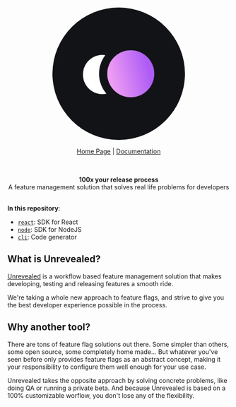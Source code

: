 <br/>

<div align="center" style="margin: 30px;">
<a href="https://unrevealed.tech">
  <img src="https://raw.githubusercontent.com/unrevealedtech/unrevealed/main/assets/monogram.png"   style="width:300px; border-radius: 50%" align="center" />
</a>
<br />
<br />

<div align="center">
    <a href="https://unrevealed.tech">Home Page</a> |
    <a href="https://docs.unrevealed.tech">Documentation</a>
</div>
</div>

<br />

<div align="center"><strong>100x your release process</strong><br>A feature management solution that solves real life problems for developers

<br />

</div>

<br/>

**In this repository**:

- [`react`](/packages/react/): SDK for React
- [`node`](/packages/node/): SDK for NodeJS
- [`cli`](/packages/cli/): Code generator

## What is Unrevealed?

[Unrevealed](https://unrevealed.tech) is a workflow based feature management solution that makes developing, testing and releasing features a smooth ride.

We're taking a whole new approach to feature flags, and strive to give you the best developer experience possible in the process.

## Why another tool?

There are tons of feature flag solutions out there. Some simpler than others, some open source, some completely home made... But whatever you've seen before only provides feature flags as an abstract concept, making it your responsibility to configure them well enough for your use case.

Unrevealed takes the opposite approach by solving concrete problems, like doing QA or running a private beta. And because Unrevealed is based on a 100% customizable worflow, you don't lose any of the flexibility.
